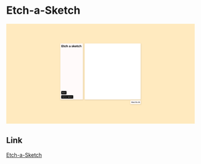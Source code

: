 # Etch-a-Sketch

![alt text](<Screenshot 2025-06-16 at 14-23-13 Etch a sketch.png>)

## Link

[Etch-a-Sketch](https://anthonybac.github.io/Etch-a-Sketch_The_odin_project/)
